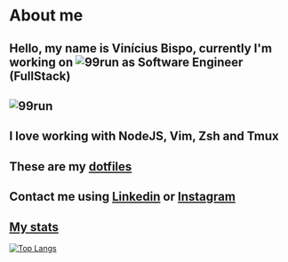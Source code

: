 # About me
 Hello, my name is Vinícius Bispo, currently I'm working on ![99run](https://99run.com) as Software Engineer (FullStack)
---
![99run](https://s3-sa-east-1.amazonaws.com/site-maratonavirtual/Imagens/Lp_curso/logo99run.png)
---
I love working with NodeJS, Vim, Zsh and Tmux
---
These are my [dotfiles](https://github.com/vinibispo/dotfiles)
---
Contact me using [Linkedin](https://www.linkedin.com/in/vinibispo16/) or [Instagram](https://instagram.com/vinibispodev)
---

[My stats](https://github-readme-stats.vercel.app/api?username=vinibispo&theme=onedark&show_icons=true)
---
[![Top Langs](https://github-readme-stats.vercel.app/api/top-langs/?username=vinibispo&layout=compact)](https://github.com/anuraghazra/github-readme-stats)
